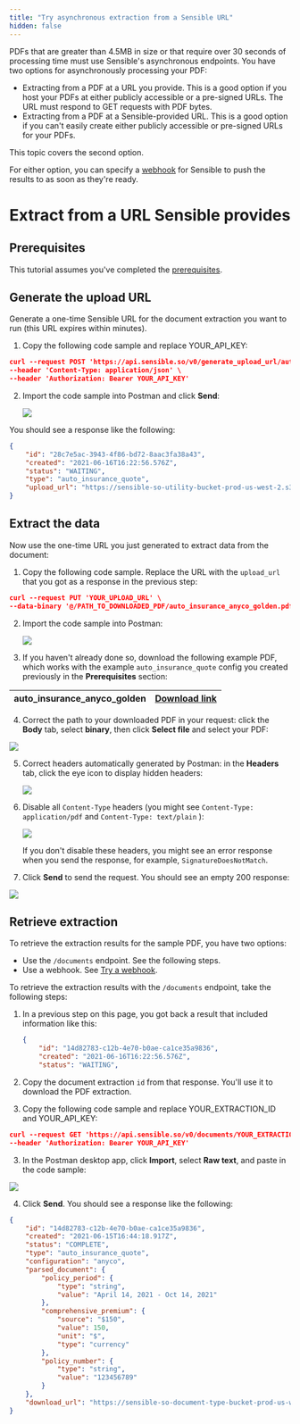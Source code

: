 ```yaml
---
title: "Try asynchronous extraction from a Sensible URL"
hidden: false
---
```


PDFs that are greater than 4.5MB in size or that require over 30 seconds of processing time must use Sensible's asynchronous endpoints. You have two options for asynchronously processing your PDF:

- Extracting from a PDF at a URL you provide. This is a good option if you host your PDFs at either publicly accessible or a pre-signed URLs. The URL must respond to GET requests with PDF bytes. 
- Extracting from a PDF at a Sensible-provided URL. This is a good option if you can't easily create either publicly accessible or pre-signed URLs for your PDFs.

This topic covers the second option. 

For either option, you can specify a [webhook](doc:api-tutorial-webhook) for Sensible to push the results to as soon as they're ready.

Extract from a URL Sensible provides
====

Prerequisites
----

This tutorial assumes you've completed the [prerequisites](doc:api-tutorial#section-prerequisites).


Generate the upload URL
----


Generate a one-time Sensible URL for the document extraction you want to run (this URL expires within minutes). 

  1. Copy the following code sample and replace YOUR_API_KEY:

```json
curl --request POST 'https://api.sensible.so/v0/generate_upload_url/auto_insurance_quote' \
--header 'Content-Type: application/json' \
--header 'Authorization: Bearer YOUR_API_KEY'
```

2. Import the code sample into Postman and click **Send**:

   ![](https://raw.githubusercontent.com/sensible-hq/sensible-docs/main/readme-sync/assets/v0/images/api_quickstart_postman_3.png)

You should see a response like the following:

```json
{
    "id": "28c7e5ac-3943-4f86-bd72-8aac3fa38a43",
    "created": "2021-06-16T16:22:56.576Z",
    "status": "WAITING",
    "type": "auto_insurance_quote",
    "upload_url": "https://sensible-so-utility-bucket-prod-us-west-2.s3.us-west-2.amazonaws.com/EXTRACTION_UPLOAD/sensible/fc3484c5-3f35-4129-bb29-0ad1291ee9f8/EXTRACTION/28c7e5ac-3943-4f86-bd72-8aac3fa38a43.pdf?AWSAccessKeyId=REDACTED&Expires=1623861476&Signature=REDACTED&x-amz-security-token=REDACTED"
}
```

Extract the data 
----


Now use the one-time URL you just generated to extract data from the document:

1. Copy the following code sample. Replace the URL with the `upload_url` that you got as a response in the previous step:

```json
curl --request PUT 'YOUR_UPLOAD_URL' \
--data-binary '@/PATH_TO_DOWNLOADED_PDF/auto_insurance_anyco_golden.pdf'
```

2. Import the code sample into Postman:

   ![](https://raw.githubusercontent.com/sensible-hq/sensible-docs/main/readme-sync/assets/v0/images/api_quickstart_postman_4.png)

3. If you haven't already done so, download the following example PDF, which works with the example `auto_insurance_quote` config you created previously in the **Prerequisites** section:

| auto_insurance_anyco_golden | [Download link](https://github.com/sensible-hq/sensible-docs/raw/main/readme-sync/assets/v0/pdfs/auto_insurance_anyco_golden.pdf) |
| --------------------------- | ------------------------------------------------------------ |

4. Correct the path to your downloaded PDF in your request: click the **Body** tab, select **binary**, then click **Select file** and select your PDF:

![](https://raw.githubusercontent.com/sensible-hq/sensible-docs/main/readme-sync/assets/v0/images/quickstart_postman_1.png)

5. Correct headers automatically generated by Postman: in the **Headers** tab, click the eye icon to display hidden headers:

   ![](https://raw.githubusercontent.com/sensible-hq/sensible-docs/main/readme-sync/assets/v0/images/api_quickstart_postman_headers_1.png)

6. Disable all `Content-Type` headers (you might see `Content-Type: application/pdf` and `Content-Type: text/plain` ):

   ![](https://raw.githubusercontent.com/sensible-hq/sensible-docs/main/readme-sync/assets/v0/images/api_quickstart_postman_headers_2.png)

   If you don't disable these headers, you might see an error response when you send the response, for example, `SignatureDoesNotMatch`.

7. Click **Send** to send the request. You should see an empty 200 response:



![](https://raw.githubusercontent.com/sensible-hq/sensible-docs/main/readme-sync/assets/v0/images/api_quickstart_postman_200.png) 




Retrieve extraction
----

 To retrieve the extraction results for the sample PDF, you have two options:

- Use the `/documents` endpoint. See the following steps.
- Use a webhook. See [Try a webhook](doc:api-tutorial-webhook).


To retrieve the extraction results with the  `/documents` endpoint, take the following steps:


1. In a previous step on this page, you got back a result that included information like this:

   ```json
   {
       "id": "14d82783-c12b-4e70-b0ae-ca1ce35a9836",
       "created": "2021-06-16T16:22:56.576Z",
       "status": "WAITING",
   ```

2. Copy the document extraction `id` from that response. You'll use it to download the PDF extraction.

3. Copy the following code sample and replace YOUR_EXTRACTION_ID and YOUR_API_KEY:

```json
curl --request GET 'https://api.sensible.so/v0/documents/YOUR_EXTRACTION_ID' \
--header 'Authorization: Bearer YOUR_API_KEY'
```

3. In the Postman desktop app, click **Import**, select **Raw text**, and paste in the code sample:

![](https://raw.githubusercontent.com/sensible-hq/sensible-docs/main/readme-sync/assets/v0/images/api_quickstart_postman_2.png)

4. Click **Send**. You should see a response like the following:

```json
{
    "id": "14d82783-c12b-4e70-b0ae-ca1ce35a9836",
    "created": "2021-06-15T16:44:18.917Z",
    "status": "COMPLETE",
    "type": "auto_insurance_quote",
    "configuration": "anyco",
    "parsed_document": {
        "policy_period": {
            "type": "string",
            "value": "April 14, 2021 - Oct 14, 2021"
        },
        "comprehensive_premium": {
            "source": "$150",
            "value": 150,
            "unit": "$",
            "type": "currency"
        },
        "policy_number": {
            "type": "string",
            "value": "123456789"
        }
    },
    "download_url": "https://sensible-so-document-type-bucket-prod-us-west-2.s3.us-west-2.amazonaws.com/sensible/fc3484c5-3f35-4129-bb29-0ad1291ee9f8/EXTRACTION/14d82783-c12b-4e70-b0ae-ca1ce35a9836.pdf?AWSAccessKeyId=ASIAR355P7ASRMWOLX6W&Expires=1623790786&Signature=REDACTED-amz-security-token=REDACTED"
}
```

